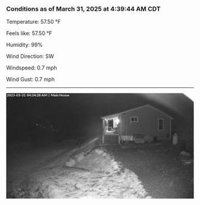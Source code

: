 ### Conditions as of March 31, 2025 at 4:39:44 AM CDT 

Temperature: 57.50 &deg;F

Feels like: 57.50 &deg;F

Humidity: 99%

Wind Direction: SW

Windspeed: 0.7 mph

Wind Gust: 0.7 mph

---

<img src="./images/latest.jpeg"/>

